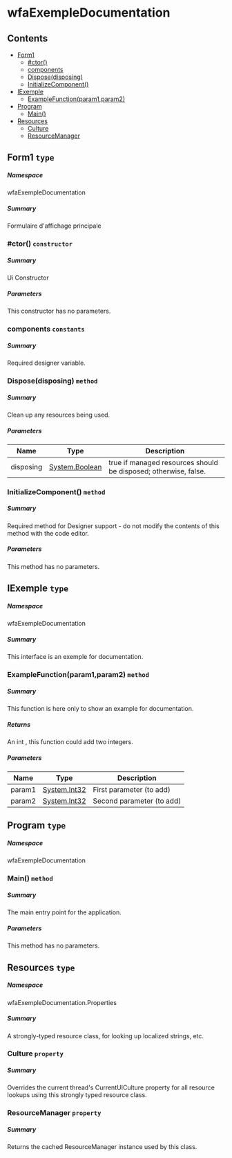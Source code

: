 <a name='assembly'></a>
# wfaExempleDocumentation

## Contents

- [Form1](#T-wfaExempleDocumentation-Form1 'wfaExempleDocumentation.Form1')
  - [#ctor()](#M-wfaExempleDocumentation-Form1-#ctor 'wfaExempleDocumentation.Form1.#ctor')
  - [components](#F-wfaExempleDocumentation-Form1-components 'wfaExempleDocumentation.Form1.components')
  - [Dispose(disposing)](#M-wfaExempleDocumentation-Form1-Dispose-System-Boolean- 'wfaExempleDocumentation.Form1.Dispose(System.Boolean)')
  - [InitializeComponent()](#M-wfaExempleDocumentation-Form1-InitializeComponent 'wfaExempleDocumentation.Form1.InitializeComponent')
- [IExemple](#T-wfaExempleDocumentation-IExemple 'wfaExempleDocumentation.IExemple')
  - [ExampleFunction(param1,param2)](#M-wfaExempleDocumentation-IExemple-ExampleFunction-System-Int32,System-Int32- 'wfaExempleDocumentation.IExemple.ExampleFunction(System.Int32,System.Int32)')
- [Program](#T-wfaExempleDocumentation-Program 'wfaExempleDocumentation.Program')
  - [Main()](#M-wfaExempleDocumentation-Program-Main 'wfaExempleDocumentation.Program.Main')
- [Resources](#T-wfaExempleDocumentation-Properties-Resources 'wfaExempleDocumentation.Properties.Resources')
  - [Culture](#P-wfaExempleDocumentation-Properties-Resources-Culture 'wfaExempleDocumentation.Properties.Resources.Culture')
  - [ResourceManager](#P-wfaExempleDocumentation-Properties-Resources-ResourceManager 'wfaExempleDocumentation.Properties.Resources.ResourceManager')

<a name='T-wfaExempleDocumentation-Form1'></a>
## Form1 `type`

##### Namespace

wfaExempleDocumentation

##### Summary

Formulaire d'affichage principale

<a name='M-wfaExempleDocumentation-Form1-#ctor'></a>
### #ctor() `constructor`

##### Summary

Ui Constructor

##### Parameters

This constructor has no parameters.

<a name='F-wfaExempleDocumentation-Form1-components'></a>
### components `constants`

##### Summary

Required designer variable.

<a name='M-wfaExempleDocumentation-Form1-Dispose-System-Boolean-'></a>
### Dispose(disposing) `method`

##### Summary

Clean up any resources being used.

##### Parameters

| Name | Type | Description |
| ---- | ---- | ----------- |
| disposing | [System.Boolean](http://msdn.microsoft.com/query/dev14.query?appId=Dev14IDEF1&l=EN-US&k=k:System.Boolean 'System.Boolean') | true if managed resources should be disposed; otherwise, false. |

<a name='M-wfaExempleDocumentation-Form1-InitializeComponent'></a>
### InitializeComponent() `method`

##### Summary

Required method for Designer support - do not modify
the contents of this method with the code editor.

##### Parameters

This method has no parameters.

<a name='T-wfaExempleDocumentation-IExemple'></a>
## IExemple `type`

##### Namespace

wfaExempleDocumentation

##### Summary

This interface is an exemple for documentation.

<a name='M-wfaExempleDocumentation-IExemple-ExampleFunction-System-Int32,System-Int32-'></a>
### ExampleFunction(param1,param2) `method`

##### Summary

This function is here only to show an example for documentation.

##### Returns

An int , this function could add two integers.

##### Parameters

| Name | Type | Description |
| ---- | ---- | ----------- |
| param1 | [System.Int32](http://msdn.microsoft.com/query/dev14.query?appId=Dev14IDEF1&l=EN-US&k=k:System.Int32 'System.Int32') | First parameter (to add) |
| param2 | [System.Int32](http://msdn.microsoft.com/query/dev14.query?appId=Dev14IDEF1&l=EN-US&k=k:System.Int32 'System.Int32') | Second parameter (to add) |

<a name='T-wfaExempleDocumentation-Program'></a>
## Program `type`

##### Namespace

wfaExempleDocumentation

<a name='M-wfaExempleDocumentation-Program-Main'></a>
### Main() `method`

##### Summary

The main entry point for the application.

##### Parameters

This method has no parameters.

<a name='T-wfaExempleDocumentation-Properties-Resources'></a>
## Resources `type`

##### Namespace

wfaExempleDocumentation.Properties

##### Summary

A strongly-typed resource class, for looking up localized strings, etc.

<a name='P-wfaExempleDocumentation-Properties-Resources-Culture'></a>
### Culture `property`

##### Summary

Overrides the current thread's CurrentUICulture property for all
  resource lookups using this strongly typed resource class.

<a name='P-wfaExempleDocumentation-Properties-Resources-ResourceManager'></a>
### ResourceManager `property`

##### Summary

Returns the cached ResourceManager instance used by this class.
